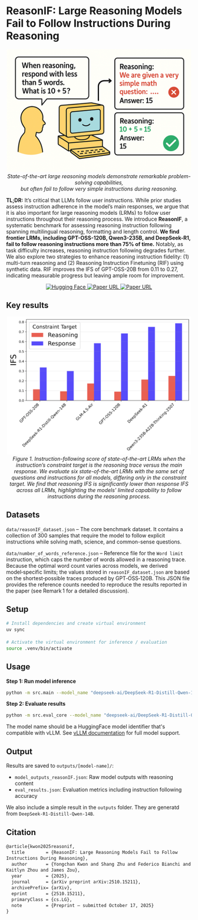 # ReasonIF: Large Reasoning Models Fail to Follow Instructions During Reasoning

<p align="center">
  <img src="figures/reasonIF_main.png" width="500">
  <br>
  <em>State-of-the-art large reasoning models demonstrate remarkable problem-solving capabilities, <br>but often fail to follow very simple instructions during reasoning.</em>
</p>

**TL;DR:** It’s critical that LLMs follow user instructions. While prior studies assess instruction adherence in the model’s main responses, we argue that it is also important for large reasoning models (LRMs) to follow user instructions throughout their reasoning process. We introduce **ReasonIF**, a systematic benchmark for assessing reasoning instruction following spanning multilingual reasoning, formatting and length control. **We find frontier LRMs, including GPT-OSS-120B, Qwen3-235B, and DeepSeek-R1, fail to follow reasoning instructions more than 75% of time.** Notably, as task difficulty increases, reasoning instruction following degrades further. We also explore two strategies to enhance reasoning instruction fidelity: (1) multi-turn reasoning and (2) Reasoning Instruction Finetuning (RIF) using synthetic data. RIF improves the IFS of GPT-OSS-20B from 0.11 to 0.27, indicating measurable progress but leaving ample room for improvement.

<p align="center">
  <a href="https://huggingface.co/datasets/ykwon-hf/reasonIF">
    <img alt="Hugging Face" src="https://img.shields.io/badge/Dataset-Hugging%20Face%20🤗-yellow">
  </a>
  <a href="https://arxiv.org/pdf/2510.15211.pdf">
    <img alt="Paper URL" src="https://img.shields.io/badge/arXiv-2510.15211-blue">
  </a>
  <a href="https://www.together.ai/blog/large-reasoning-models-fail-to-follow-instructions-during-reasoning-a-benchmark-study">
    <img alt="Paper URL" src="https://img.shields.io/badge/Blog-Together%20AI-red">
  </a>
</p>


## Key results

<p align="center">
  <img src="figures/overall_comparison.png" width="500">
  <br>
  <em>Figure 1. Instruction-following score of state-of-the-art LRMs when the instruction’s constraint target is the reasoning trace versus the main response. We evaluate six state-of-the-art LRMs with the same set of questions and instructions for all models, differing only in the constraint target. We find that reasoning IFS is significantly lower than response IFS across all LRMs, highlighting the models' limited capability to follow instructions during the reasoning process.</em>
</p>

## Datasets

`data/reasonIF_dataset.json` – The core benchmark dataset. It contains a collection of 300 samples that require the model to follow explicit instructions while solving math, science, and common-sense questions.

`data/number_of_words_reference.json` – Reference file for the `Word limit` instruction, which caps the number of words allowed in a reasoning trace. Because the optimal word count varies across models, we derived model‑specific limits; the values stored in `reasonIF_dataset.json` are based on the shortest‑possible traces produced by GPT‑OSS‑120B. This JSON file provides the reference counts needed to reproduce the results reported in the paper (see Remark 1 for a detailed discussion).

## Setup

```bash
# Install dependencies and create virtual environment
uv sync

# Activate the virtual environment for inference / evaluation
source .venv/bin/activate
```

## Usage

**Step 1: Run model inference**
```bash
python -m src.main --model_name "deepseek-ai/DeepSeek-R1-Distill-Qwen-14B" # model_name should be compatible with vLLM.
```

**Step 2: Evaluate results**
```bash
python -m src.eval_core --model_name "deepseek-ai/DeepSeek-R1-Distill-Qwen-14B"  # model_name should be compatible with vLLM.
```

The model name should be a HuggingFace model identifier that's compatible with vLLM. See [vLLM documentation](https://docs.vllm.ai/en/latest/models/supported_models.html#list-of-text-only-language-models) for full model support.

## Output

Results are saved to `outputs/[model-name]/`:
- `model_outputs_reasonIF.json`: Raw model outputs with reasoning content
- `eval_results.json`: Evaluation metrics including instruction following accuracy

We also include a simple result in the `outputs` folder. They are generatd from `DeepSeek-R1-Distill-Qwen-14B`.

## Citation

```
@article{kwon2025reasonif,
  title        = {ReasonIF: Large Reasoning Models Fail to Follow Instructions During Reasoning},
  author       = {Yongchan Kwon and Shang Zhu and Federico Bianchi and Kaitlyn Zhou and James Zou},
  year         = {2025},
  journal      = {arXiv preprint arXiv:2510.15211},
  archivePrefix= {arXiv},
  eprint       = {2510.15211},
  primaryClass = {cs.LG},
  note         = {Preprint — submitted October 17, 2025}
}
```


